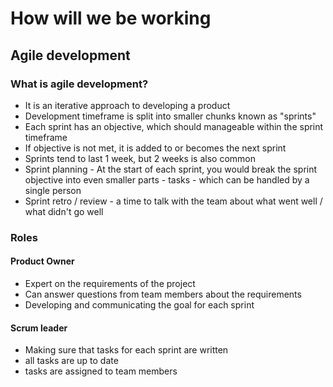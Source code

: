 # How will we be working

## Agile development

### What is agile development?

- It is an iterative approach to developing a product
- Development timeframe is split into smaller chunks known as "sprints"
- Each sprint has an objective, which should manageable within the sprint timeframe
- If objective is not met, it is added to or becomes the next sprint
- Sprints tend to last 1 week, but 2 weeks is also common
- Sprint planning - At the start of each sprint, you would break the sprint objective into even smaller parts - tasks - which can be handled by a single person
- Sprint retro / review - a time to talk with the team about what went well / what didn't go well

### Roles

#### Product Owner

- Expert on the requirements of the project
- Can answer questions from team members about the requirements
- Developing and communicating the goal for each sprint

#### Scrum leader

- Making sure that tasks for each sprint are written
- all tasks are up to date
- tasks are assigned to team members 
